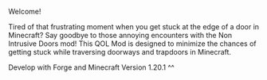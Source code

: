 Welcome!

Tired of that frustrating moment when you get stuck at the edge of a door in Minecraft? 
Say goodbye to those annoying encounters with the Non Intrusive Doors mod! 
This QOL Mod is designed to minimize the chances of getting stuck while traversing doorways and trapdoors in Minecraft.

Develop with Forge and Minecraft Version 1.20.1 ^^

